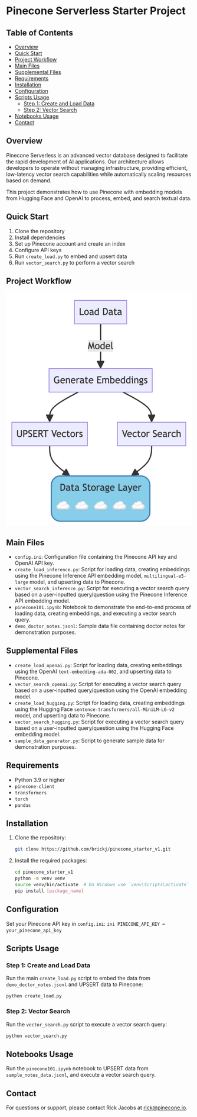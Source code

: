 # Pinecone Serverless Starter Project

## Table of Contents
- [Overview](#overview)
- [Quick Start](#quick-start)
- [Project Workflow](#project-workflow)
- [Main Files](#main-files)
- [Supplemental Files](#supplemental-files)
- [Requirements](#requirements)
- [Installation](#installation)
- [Configuration](#configuration)
- [Scripts Usage](#scripts-usage)
    - [Step 1: Create and Load Data](#step-1-create-and-load-data)
    - [Step 2: Vector Search](#step-2-vector-search)
- [Notebooks Usage](#notebooks-usage)
- [Contact](#contact)


## Overview
Pinecone Serverless is an advanced vector database designed to facilitate the rapid development of AI applications. Our architecture allows developers to operate without managing infrastructure, providing efficient, low-latency vector search capabilities while automatically scaling resources based on demand.

This project demonstrates how to use Pinecone with embedding models from Hugging Face and OpenAI to process, embed, and search textual data.

## Quick Start
1. Clone the repository
2. Install dependencies
3. Set up Pinecone account and create an index
4. Configure API keys
5. Run `create_load.py` to embed and upsert data
6. Run `vector_search.py` to perform a vector search

## Project Workflow

![Alt text](images/readme_flow.png)

## Main Files
- `config.ini`: Configuration file containing the Pinecone API key and OpenAI API key.
- `create_load_inference.py`: Script for loading data, creating embeddings using the Pinecone Inference API embedding model, `multilingual-e5-large` model, and upserting data to Pinecone.
- `vector_search_inference.py`: Script for executing a vector search query based on a user-inputted query/question using the Pinecone Inference API embedding model.
- `pinecone101.ipynb`: Notebook to demonstrate the end-to-end process of loading data, creating embeddings, and executing a vector search query.
- `demo_doctor_notes.jsonl`: Sample data file containing doctor notes for demonstration purposes.

## Supplemental Files
- `create_load_openai.py`: Script for loading data, creating embeddings using the OpenAI `text-embedding-ada-002`, and upserting data to Pinecone.
- `vector_search_openai.py`: Script for executing a vector search query based on a user-inputted query/question using the OpenAI embedding model.
- `create_load_hugging.py`: Script for loading data, creating embeddings using the Hugging Face `sentence-transformers/all-MiniLM-L6-v2` model, and upserting data to Pinecone.
- `vector_search_hugging.py`: Script for executing a vector search query based on a user-inputted query/question using the Hugging Face embedding model.
- `sample_data_generator.py`: Script to generate sample data for demonstration purposes.

## Requirements
- Python 3.9 or higher
- `pinecone-client`
- `transformers`
- `torch`
- `pandas`

## Installation
1. Clone the repository:
    ```bash
    git clone https://github.com/brickj/pinecone_starter_v1.git
    ```
2. Install the required packages:
    ```bash
    cd pinecone_starter_v1
    python -m venv venv
    source venv/bin/activate  # On Windows use `venv\Scripts\activate`
    pip install [package_name]
    ```

## Configuration
Set your Pinecone API key in `config.ini`:
    ```ini
    PINECONE_API_KEY = your_pinecone_api_key
    ```

## Scripts Usage
### Step 1: Create and Load Data
Run the main `create_load.py` script to embed the data from `demo_doctor_notes.jsonl` and UPSERT data to Pinecone:
```bash
python create_load.py
```

    
### Step 2: Vector Search

Run the `vector_search.py` script to execute a vector search query:

```bash
python vector_search.py
```

## Notebooks Usage

Run the `pinecone101.ipynb` notebook to UPSERT data from `sample_notes_data.jsonl`, and execute a vector search query.

## Contact

For questions or support, please contact Rick Jacobs at [rick@pinecone.io](mailto:rick@pinecone.io).

